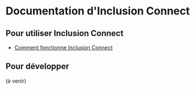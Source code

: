 # Documentation d'Inclusion Connect

## Pour utiliser Inclusion Connect

- [Comment fonctionne Inclusion Connect](openid_connect.md)

## Pour développer

(à venir)
